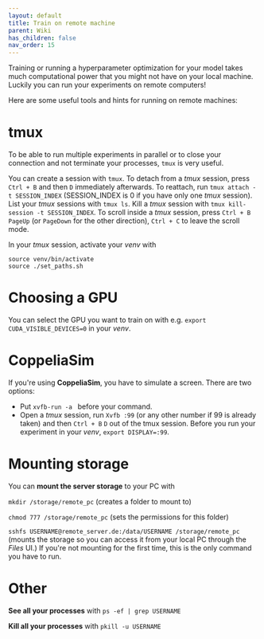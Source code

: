```yaml
---
layout: default
title: Train on remote machine
parent: Wiki
has_children: false
nav_order: 15
---
```


Training or running a hyperparameter optimization for your model takes much computational power that you might not have on your local machine. Luckily you can run your experiments on remote computers!

Here are some useful tools and hints for running on remote machines:

# tmux

To be able to run multiple experiments in parallel or to close your connection and not terminate your processes, `tmux` is very useful.

You can create a session with `tmux`. To detach from a _tmux_ session, press `Ctrl + B` and then `D` immediately afterwards. To reattach, run `tmux attach -t SESSION_INDEX` (SESSION_INDEX is 0 if you have only one _tmux_ session). List your _tmux_ sessions with `tmux ls`. Kill a _tmux_ session with `tmux kill-session -t SESSION_INDEX`. To scroll inside a _tmux_ session, press `Ctrl + B` `PageUp` (or `PageDown` for the other direction), `Ctrl + C` to leave the scroll mode.

In your _tmux_ session, activate your _venv_ with 
```
source venv/bin/activate
source ./set_paths.sh
```

# Choosing a GPU

You can select the GPU you want to train on with e.g. `export CUDA_VISIBLE_DEVICES=0` in your _venv_.

# CoppeliaSim

If you're using **CoppeliaSim**, you have to simulate a screen. There are two options:
- Put `xvfb-run -a ` before your command.
- Open a _tmux_ session, run `Xvfb :99` (or any other number if 99 is already taken) and then `Ctrl + B` `D` out of the tmux session. Before you run your experiment in your _venv_, `export DISPLAY=:99`.

# Mounting storage

You can **mount the server storage** to your PC with

`mkdir /storage/remote_pc` (creates a folder to mount to)

`chmod 777 /storage/remote_pc` (sets the permissions for this folder)

`sshfs USERNAME@remote_server.de:/data/USERNAME /storage/remote_pc` (mounts the storage so you can access it from your local PC through the _Files_ UI.) If you're not mounting for the first time, this is the only command you have to run.

# Other

**See all your processes** with `ps -ef | grep USERNAME`

**Kill all your processes** with `pkill -u USERNAME`
